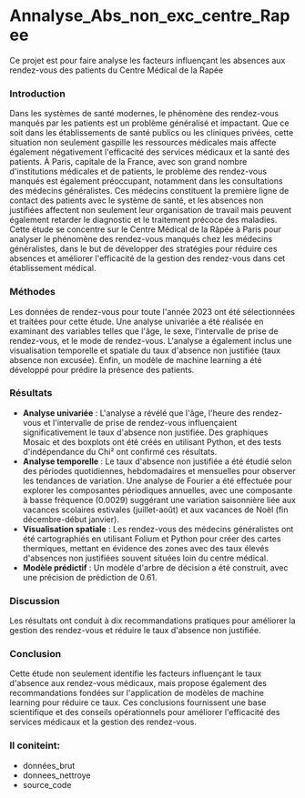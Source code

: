 # Annalyse_Abs_non_exc_centre_Rapee

Ce projet est pour faire analyse les facteurs influençant les absences aux rendez-vous des patients du Centre Médical de la Rapée

### Introduction
Dans les systèmes de santé modernes, le phénomène des rendez-vous manqués par les patients est un problème généralisé et impactant. Que ce soit dans les établissements de santé publics ou les cliniques privées, cette situation non seulement gaspille les ressources médicales mais affecte également négativement l'efficacité des services médicaux et la santé des patients. À Paris, capitale de la France, avec son grand nombre d'institutions médicales et de patients, le problème des rendez-vous manqués est également préoccupant, notamment dans les consultations des médecins généralistes. Ces médecins constituent la première ligne de contact des patients avec le système de santé, et les absences non justifiées affectent non seulement leur organisation de travail mais peuvent également retarder le diagnostic et le traitement précoce des maladies. Cette étude se concentre sur le Centre Médical de la Râpée à Paris pour analyser le phénomène des rendez-vous manqués chez les médecins généralistes, dans le but de développer des stratégies pour réduire ces absences et améliorer l'efficacité de la gestion des rendez-vous dans cet établissement médical.

### Méthodes
Les données de rendez-vous pour toute l'année 2023 ont été sélectionnées et traitées pour cette étude. Une analyse univariée a été réalisée en examinant des variables telles que l'âge, le sexe, l'intervalle de prise de rendez-vous, et le mode de rendez-vous. L'analyse a également inclus une visualisation temporelle et spatiale du taux d'absence non justifiée (taux absence non excusée). Enfin, un modèle de machine learning a été développé pour prédire la présence des patients.

### Résultats
- **Analyse univariée** : L'analyse a révélé que l'âge, l'heure des rendez-vous et l'intervalle de prise de rendez-vous influençaient significativement le taux d'absence non justifiée. Des graphiques Mosaic et des boxplots ont été créés en utilisant Python, et des tests d'indépendance du Chi² ont confirmé ces résultats.
- **Analyse temporelle** : Le taux d'absence non justifiée a été étudié selon des périodes quotidiennes, hebdomadaires et mensuelles pour observer les tendances de variation. Une analyse de Fourier a été effectuée pour explorer les composantes périodiques annuelles, avec une composante à basse fréquence (0.0029) suggérant une variation saisonnière liée aux vacances scolaires estivales (juillet-août) et aux vacances de Noël (fin décembre-début janvier).
- **Visualisation spatiale** : Les rendez-vous des médecins généralistes ont été cartographiés en utilisant Folium et Python pour créer des cartes thermiques, mettant en évidence des zones avec des taux élevés d'absences non justifiées souvent situées loin du centre médical.
- **Modèle prédictif** : Un modèle d'arbre de décision a été construit, avec une précision de prédiction de 0.61.

### Discussion
Les résultats ont conduit à dix recommandations pratiques pour améliorer la gestion des rendez-vous et réduire le taux d'absence non justifiée.

### Conclusion
Cette étude non seulement identifie les facteurs influençant le taux d'absence aux rendez-vous médicaux, mais propose également des recommandations fondées sur l'application de modèles de machine learning pour réduire ce taux. Ces conclusions fournissent une base scientifique et des conseils opérationnels pour améliorer l'efficacité des services médicaux et la gestion des rendez-vous.

### Il coniteint:
- données_brut
- donnees_nettroye
- source_code

